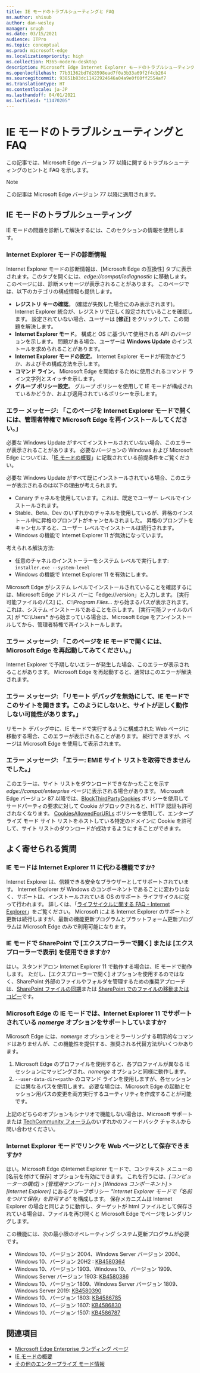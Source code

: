```yaml
---
title: IE モードのトラブルシューティングと FAQ
ms.author: shisub
author: dan-wesley
manager: srugh
ms.date: 03/15/2021
audience: ITPro
ms.topic: conceptual
ms.prod: microsoft-edge
ms.localizationpriority: high
ms.collection: M365-modern-desktop
description: Microsoft Edge Internet Explorer モードのトラブルシューティングと FAQ
ms.openlocfilehash: 77b31362bd7d28598ead7f0a3b33a69f2f4cb264
ms.sourcegitcommit: 93851b83dc11422924646a04a9e0f60ff2554af7
ms.translationtype: HT
ms.contentlocale: ja-JP
ms.lasthandoff: 04/01/2021
ms.locfileid: "11470205"
---
```

# <a name="ie-mode-troubleshooting-and-faq"></a>IE モードのトラブルシューティングと FAQ

この記事では、Microsoft Edge バージョン 77 以降に関するトラブルシューティングのヒントと FAQ を示します。

> [!NOTE]
> この記事は Microsoft Edge バージョン 77 以降に適用されます。


## <a name="troubleshoot-ie-mode"></a>IE モードのトラブルシューティング

IE モードの問題を診断して解決するには、このセクションの情報を使用します。

### <a name="internet-explorer-mode-diagnostic-information"></a>Internet Explorer モードの診断情報

Internet Explorer モードの診断情報は、[Microsoft Edge の互換性] タブに表示されます。このタブを開くには、*edge://compat/iediagnostic* に移動します。 このページには、診断メッセージが表示されることがあります。 このページでは、以下のカテゴリの構成情報も提供します。

- **レジストリ キーの確認**。 (確認が失敗した場合にのみ表示されます)。Internet Explorer 統合が、レジストリで正しく設定されていることを確認します。 設定されていない場合、ユーザーは **[修正]** をクリックして、この問題を解決します。
- **Internet Explorer モード**。 構成と OS に基づいて使用される API のバージョンを示します。 問題がある場合、ユーザーは **Windows Update** のインストールを求められることがあります。
- **Internet Explorer モードの設定**。 Internet Explorer モードが有効かどうか、およびその構成方法を示します。
- **コマンド ライン**。 Microsoft Edge を開始するために使用されるコマンド ライン文字列とスイッチを示します。
- **グループ ポリシー設定**。 グループ ポリシーを使用して IE モードが構成されているかどうか、および適用されているポリシーを示します。

### <a name="error-message-to-open-this-page-in-internet-explorer-mode-reinstall-microsoft-edge-with-administrator-privileges"></a>エラー メッセージ: 「このページを Internet Explorer モードで開くには、管理者特権で Microsoft Edge を再インストールしてください。」

必要な Windows Update がすべてインストールされていない場合、このエラーが表示されることがあります。 必要なバージョンの Windows および Microsoft Edge については、「[IE モードの概要](./edge-ie-mode.md)」に記載されている前提条件をご覧ください。

必要な Windows Update がすべて既にインストールされている場合、このエラーが表示されるのは以下の理由が考えられます。

- Canary チャネルを使用しています。これは、既定でユーザー レベルでインストールされます。
- Stable、Beta、Dev のいずれかのチャネルを使用しているが、昇格のインストール中に昇格のプロンプトがキャンセルされました。 昇格のプロンプトをキャンセルすると、ユーザー レベルでインストールは続行されます。
- Windows の機能で Internet Explorer 11 が無効になっています。

考えられる解決方法:

- 任意のチャネルのインストーラーをシステム レベルで実行します: `installer.exe --system-level`
- Windows の機能で Internet Explorer 11 を有効にします。

Microsoft Edge がシステム レベルでインストールされていることを確認するには、Microsoft Edge アドレス バーに「edge://version」と入力します。 [実行可能ファイルのパス] に、*C:\Program Files...* から始まるパスが表示されます。これは、システム インストールであることを示します。 [実行可能ファイルのパス] が *C:\Users\* から始まっている場合は、Microsoft Edge をアンインストールしてから、管理者特権で再インストールします。

### <a name="error-message-to-open-this-page-in-ie-mode-try-restarting-microsoft-edge"></a>エラー メッセージ: 「このページを IE モードで開くには、Microsoft Edge を再起動してみてください。」

Internet Explorer で予期しないエラーが発生した場合、このエラーが表示されることがあります。 Microsoft Edge を再起動すると、通常はこのエラーが解決されます。

### <a name="error-message-turn-off-remote-debugging-to-open-this-site-in-ie-mode-otherwise-it-might-not-work-as-expected"></a>エラー メッセージ: 「リモート デバッグを無効にして、IE モードでこのサイトを開きます。このようにしないと、サイトが正しく動作しない可能性があります。」

リモート デバッグ中に、IE モードで実行するように構成された Web ページに移動する場合、このエラーが表示されることがあります。 続行できますが、ページは Microsoft Edge を使用して表示されます。

### <a name="error-message-error-could-not-retrieve-emie-site-list"></a>エラー メッセージ: 「エラー: EMIE サイト リストを取得できませんでした。」

このエラーは、サイト リストをダウンロードできなかったことを示す *edge://compat/enterprise* ページに表示される場合があります。 Microsoft Edge バージョン 87 以降では、[BlockThirdPartyCookies](./microsoft-edge-policies.md#blockthirdpartycookies) ポリシーを使用してサードパーティの要求に対して Cookie がブロックされると、HTTP 認証も許可されなくなります。 [CookiesAllowedForURLs](./microsoft-edge-policies.md#cookiesallowedforurls) ポリシーを使用して、エンタープライズ モード サイト リストをホストしている特定のドメインに Cookie を許可して、サイト リストのダウンロードが成功するようにすることができます。

## <a name="frequently-asked-questions"></a>よく寄せられる質問

### <a name="will-ie-mode-replace-internet-explorer-11"></a>IE モードは Internet Explorer 11 に代わる機能ですか?

Internet Explorer は、信頼できる安全なブラウザーとしてサポートされています。 Internet Explorer が Windows のコンポーネントであることに変わりはなく、サポートは、インストールされている OS のサポート ライフサイクルに従って行われます。 詳しくは、「[ライフサイクルに関する FAQ - Internet Explorer](https://support.microsoft.com/help/17454/)」をご覧ください。 Microsoft による Internet Explorer のサポートと更新は続行しますが、最新の機能更新プログラムとプラットフォーム更新プログラムは Microsoft Edge のみで利用可能になります。

### <a name="can-i-use-open-with-explorer-or-view-in-file-explorer-in-sharepoint-with-ie-mode"></a>IE モードで SharePoint で [エクスプローラー​​で開く] または [エクスプローラーで表示] を使用できますか?

はい。スタンドアロン Internet Explorer 11 で動作する場合は、IE モードで動作します。 ただし、[エクスプローラー​​で開く] オプションを使用するのではなく、SharePoint 外部のファイルやフォルダを管理するための推奨アプローチは、[SharePoint ファイルの同期](https://support.office.com/en-us/article/sync-sharepoint-files-with-the-onedrive-sync-app-6de9ede8-5b6e-4503-80b2-6190f3354a88)または [SharePoint でのファイルの移動またはコピー](https://support.office.com/en-us/article/move-or-copy-files-in-sharepoint-00e2f483-4df3-46be-a861-1f5f0c1a87bc)です。

### <a name="does-ie-mode-on-microsoft-edge-support-the-nomerge-option-that-was-supported-in-internet-explorer-11"></a>Microsoft Edge の IE モードでは、Internet Explorer 11 でサポートされている *nomerge* オプションをサポートしていますか?

Microsoft Edge には、*nomerge* オプションをミラーリングする明示的なコマンドはありませんが、この機能性を提供する、推奨される代替方法がいくつかあります。

1. Microsoft Edge のプロファイルを使用すると、各プロファイルが異なる IE セッションにマッピングされ、*nomerge* オプションと同様に動作します。
2. `--user-data-dir=<path>` のコマンド ラインを使用しますが、各セッションには異なるパスを使用します。 必要な場合は、Microsoft Edge の起動とセッション用パスの変更を両方実行するユーティリティを作成することが可能です。

上記のどちらのオプションもシナリオで機能しない場合は、Microsoft サポートまたは [TechCommunity フォーラム](https://techcommunity.microsoft.com/t5/enterprise/bd-p/EdgeInsiderEnterprise)のいずれかのフィードバック チャネルから問い合わせください。

### <a name="can-i-save-links-as-webpages-in-internet-explorer-mode"></a>Internet Explorer モードでリンクを Web ページとして保存できますか?

はい。Microsoft Edge のInternet Explorer モードで、コンテキスト メニューの [名前を付けて保存] オプションを有効にできます。 これを行うには、*[コンピューターの構成] > [管理用テンプレート] > [Windows コンポーネント] > [Internet Explorer]* にあるグループポリシー *"Internet Explorer モードで「名前をつけて保存」を許可する"* を構成します。
保存メカニズムは Internet Explorer の場合と同じように動作し、ターゲットが html ファイルとして保存されている場合は、ファイルを再び開くと Microsoft Edge でページをレンダリングします。
 
この機能には、次の最小限のオペレーティング システム更新プログラムが必要です。
- Windows 10、バージョン 2004、Windows Server バージョン 2004、Windows 10、バージョン 20H2 : [KB4580364](https://support.microsoft.com/help/4580364/windows-10-update-kb4580364)
- Windows 10、バージョン 1903、Windows 10、 バージョン 1909、Windows Server バージョン 1903: [KB4580386](https://support.microsoft.com/help/4580386/windows-10-update-kb4580386)
- Windows 10、バージョン 1809、Windows Server バージョン 1809、Windows Server 2019: [KB4580390](https://support.microsoft.com/help/4580390/windows-10-update-kb4580390)
- Windows 10、バージョン 1803: [KB4586785](https://support.microsoft.com/help/4586785/windows-10-update-kb4586785)
- Windows 10、バージョン 1607: [KB4586830](https://support.microsoft.com/help/4586830/windows-10-update-kb4586830)
- Windows 10、バージョン 1507: [KB4586787](https://support.microsoft.com/help/4586787/windows-10-update-kb4586787)


## <a name="see-also"></a>関連項目

- [Microsoft Edge Enterprise ランディング ページ](https://aka.ms/EdgeEnterprise)
- [IE モードの概要](./edge-ie-mode.md)
- [その他のエンタープライズ モード情報](/internet-explorer/ie11-deploy-guide/enterprise-mode-overview-for-ie11)